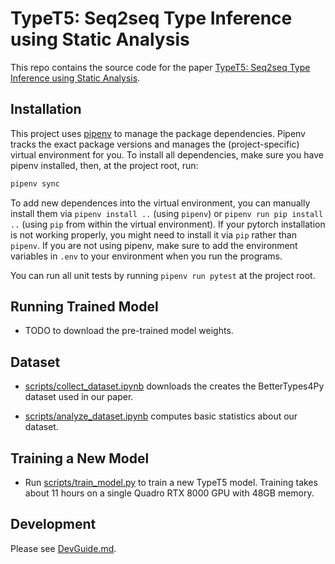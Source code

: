 # TypeT5: Seq2seq Type Inference using Static Analysis

This repo contains the source code for the paper [TypeT5: Seq2seq Type Inference using Static Analysis](https://openreview.net/forum?id=4TyNEhI2GdN&noteId=EX_-kP9xah).

## Installation

This project uses [pipenv](https://pipenv.pypa.io/en/latest/) to manage the package dependencies. Pipenv tracks the exact package versions and manages the (project-specific) virtual environment for you. To install all dependencies, make sure you have pipenv installed, then, at the project root, run:
```bash
pipenv sync
```

To add new dependences into the virtual environment, you can manually install them via `pipenv install ..` (using `pipenv`) or `pipenv run pip install ..` (using `pip` from within the virtual environment). If your pytorch installation is not working properly, you might need to install it via `pip` rather than `pipenv`. If you are not using pipenv, make sure to add the environment variables in `.env` to your environment when you run the programs.

You can run all unit tests by running `pipenv run pytest` at the project root.

## Running Trained Model
- TODO to download the pre-trained model weights.

## Dataset

- [scripts/collect_dataset.ipynb](scripts/collect_dataset.ipynb) downloads the creates the BetterTypes4Py dataset used in our paper.

- [scripts/analyze_dataset.ipynb](scripts/analyze_dataset.ipynb) computes basic statistics about our dataset.

## Training a New Model

- Run [scripts/train_model.py](scripts/train_model.py) to train a new TypeT5 model. Training takes about 11 hours on a single Quadro RTX 8000 GPU with 48GB memory.


## Development
Please see [DevGuide.md](DevGuide.md).
